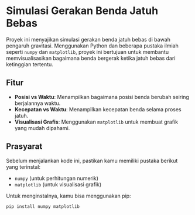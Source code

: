 # Simulasi Gerakan Benda Jatuh Bebas

Proyek ini menyajikan simulasi gerakan benda jatuh bebas di bawah pengaruh gravitasi. Menggunakan Python dan beberapa pustaka ilmiah seperti `numpy` dan `matplotlib`, proyek ini bertujuan untuk membantu memvisualisasikan bagaimana benda bergerak ketika jatuh bebas dari ketinggian tertentu.

## Fitur
- **Posisi vs Waktu**: Menampilkan bagaimana posisi benda berubah seiring berjalannya waktu.
- **Kecepatan vs Waktu**: Menampilkan kecepatan benda selama proses jatuh.
- **Visualisasi Grafis**: Menggunakan `matplotlib` untuk membuat grafik yang mudah dipahami.

## Prasyarat
Sebelum menjalankan kode ini, pastikan kamu memiliki pustaka berikut yang terinstal:

- `numpy` (untuk perhitungan numerik)
- `matplotlib` (untuk visualisasi grafik)

Untuk menginstalnya, kamu bisa menggunakan pip:

```bash
pip install numpy matplotlib
